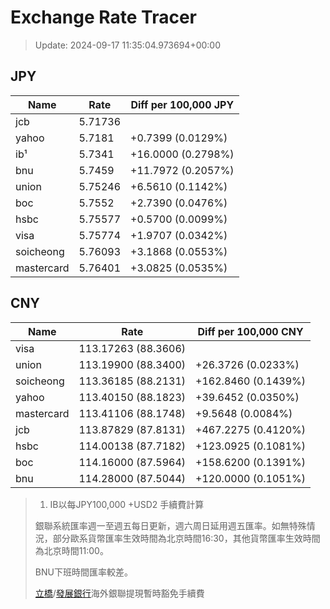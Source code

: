 # Exchange Rate Tracer

> Update: 2024-09-17 11:35:04.973694+00:00

## JPY

| Name       |    Rate | Diff per 100,000 JPY   |
|------------|---------|------------------------|
| jcb        | 5.71736 |                        |
| yahoo      | 5.7181  | +0.7399 (0.0129%)      |
| ib¹        | 5.7341  | +16.0000 (0.2798%)     |
| bnu        | 5.7459  | +11.7972 (0.2057%)     |
| union      | 5.75246 | +6.5610 (0.1142%)      |
| boc        | 5.7552  | +2.7390 (0.0476%)      |
| hsbc       | 5.75577 | +0.5700 (0.0099%)      |
| visa       | 5.75774 | +1.9707 (0.0342%)      |
| soicheong  | 5.76093 | +3.1868 (0.0553%)      |
| mastercard | 5.76401 | +3.0825 (0.0535%)      |

## CNY

| Name       | Rate                | Diff per 100,000 CNY   |
|------------|---------------------|------------------------|
| visa       | 113.17263	(88.3606) |                        |
| union      | 113.19900	(88.3400) | +26.3726 (0.0233%)     |
| soicheong  | 113.36185	(88.2131) | +162.8460 (0.1439%)    |
| yahoo      | 113.40150	(88.1823) | +39.6452 (0.0350%)     |
| mastercard | 113.41106	(88.1748) | +9.5648 (0.0084%)      |
| jcb        | 113.87829	(87.8131) | +467.2275 (0.4120%)    |
| hsbc       | 114.00138	(87.7182) | +123.0925 (0.1081%)    |
| boc        | 114.16000	(87.5964) | +158.6200 (0.1391%)    |
| bnu        | 114.28000	(87.5044) | +120.0000 (0.1051%)    |


> 1. IB以每JPY100,000 +USD2 手續費計算
>
> 銀聯系統匯率週一至週五每日更新，週六周日延用週五匯率。如無特殊情況，部分歐系貨幣匯率生效時間為北京時間16:30，其他貨幣匯率生效時間為北京時間11:00。
>
> BNU下班時間匯率較差。
>
> [立橋](https://www.wlbank.com.mo/uploads/ueditor/file/20181211/1544536513900230.pdf)/[發展銀行](https://www.mdb.com.mo/Service_Charges_20230728.pdf)海外銀聯提現暫時豁免手續費

